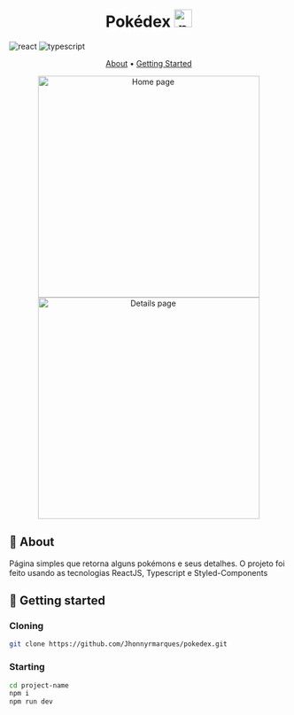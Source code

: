 [TYPESCRIPT__BADGE]: https://img.shields.io/badge/typescript-D4FAFF?style=for-the-badge&logo=typescript
[REACT__BADGE]: https://img.shields.io/badge/React-005CFE?style=for-the-badge&logo=react
[PROJECT__BADGE]: https://img.shields.io/badge/📱Visit_this_project-000?style=for-the-badge&logo=project

<h1 align="center" style="font-weight: bold;">Pokédex <a href="https://emoji.gg/emoji/pokeball"><img src="https://cdn3.emoji.gg/emojis/pokeball.png" width="32px" height="32px" alt="pokeball"></a></h1>

![react][REACT__BADGE]
![typescript][TYPESCRIPT__BADGE]

<p align="center">
 <a href="#about">About</a> • 
 <a href="#started">Getting Started</a>
</p>

<p align="center">
    <img src="https://github.com/Jhonnyrmarques/pokedex/assets/50273682/410895e4-a581-4536-9f46-0bfdd86a7c23" alt="Home page" width="400px">
    <img src="https://github.com/Jhonnyrmarques/pokedex/assets/50273682/e149f2a1-9c2e-4acb-b9e8-6a87562e4f15" alt="Details page" width="400px">
</p>

<h2 id="started">📌 About</h2>

Página simples que retorna alguns pokémons e seus detalhes. O projeto foi feito usando as tecnologias ReactJS, Typescript e Styled-Components

<h2 id="started">🚀 Getting started</h2>

<h3>Cloning</h3>

```bash
git clone https://github.com/Jhonnyrmarques/pokedex.git
```

<h3>Starting</h3>

```bash
cd project-name
npm i
npm run dev
```
